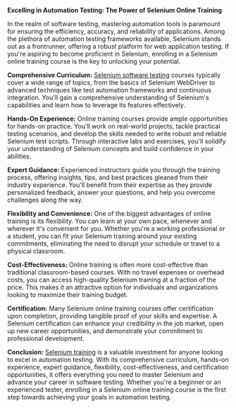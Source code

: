 **Excelling in Automation Testing: The Power of Selenium Online Training**

In the realm of software testing, mastering automation tools is paramount for ensuring the efficiency, accuracy, and reliability of applications. Among the plethora of automation testing frameworks available, Selenium stands out as a frontrunner, offering a robust platform for web application testing. If you're aspiring to become proficient in Selenium, enrolling in a Selenium online training course is the key to unlocking your potential.

**Comprehensive Curriculum:** <a href="https://www.h2kinfosys.com/courses/selenium-webdriver-junit-training-course/">Selenium software testing</a> courses typically cover a wide range of topics, from the basics of Selenium WebDriver to advanced techniques like test automation frameworks and continuous integration. You'll gain a comprehensive understanding of Selenium's capabilities and learn how to leverage its features effectively.

**Hands-On Experience:** Online training courses provide ample opportunities for hands-on practice. You'll work on real-world projects, tackle practical testing scenarios, and develop the skills needed to write robust and reliable Selenium test scripts. Through interactive labs and exercises, you'll solidify your understanding of Selenium concepts and build confidence in your abilities.

**Expert Guidance:** Experienced instructors guide you through the training process, offering insights, tips, and best practices gleaned from their industry experience. You'll benefit from their expertise as they provide personalized feedback, answer your questions, and help you overcome challenges along the way.

**Flexibility and Convenience:** One of the biggest advantages of online training is its flexibility. You can learn at your own pace, whenever and wherever it's convenient for you. Whether you're a working professional or a student, you can fit your Selenium training around your existing commitments, eliminating the need to disrupt your schedule or travel to a physical classroom.

**Cost-Effectiveness:** Online training is often more cost-effective than traditional classroom-based courses. With no travel expenses or overhead costs, you can access high-quality Selenium training at a fraction of the price. This makes it an attractive option for individuals and organizations looking to maximize their training budget.

**Certification:** Many Selenium online training courses offer certification upon completion, providing tangible proof of your skills and expertise. A Selenium certification can enhance your credibility in the job market, open up new career opportunities, and demonstrate your commitment to professional development.

**Conclusion:** <a href="https://www.h2kinfosys.com/courses/selenium-webdriver-junit-training-course/">Selenium training</a> is a valuable investment for anyone looking to excel in automation testing. With its comprehensive curriculum, hands-on experience, expert guidance, flexibility, cost-effectiveness, and certification opportunities, it offers everything you need to master Selenium and advance your career in software testing. Whether you're a beginner or an experienced tester, enrolling in a Selenium online training course is the first step towards achieving your goals in automation testing.
